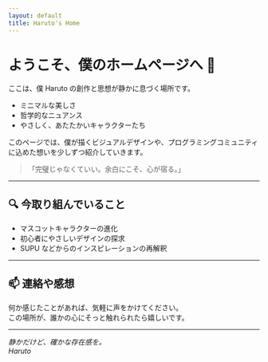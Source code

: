 ```yaml
---
layout: default
title: Haruto's Home
---
```


# ようこそ、僕のホームページへ 🌿

ここは、僕 Haruto の創作と思想が静かに息づく場所です。

- ミニマルな美しさ  
- 哲学的なニュアンス  
- やさしく、あたたかいキャラクターたち  

このページでは、僕が描くビジュアルデザインや、プログラミングコミュニティに込めた想いを少しずつ紹介していきます。

> 「完璧じゃなくていい。余白にこそ、心が宿る。」

---

## 🔍 今取り組んでいること

- マスコットキャラクターの進化  
- 初心者にやさしいデザインの探求  
- SUPU などからのインスピレーションの再解釈  

---

## 📫 連絡や感想

何か感じたことがあれば、気軽に声をかけてください。  
この場所が、誰かの心にそっと触れられたら嬉しいです。

---

_静かだけど、確かな存在感を。_  
_Haruto_